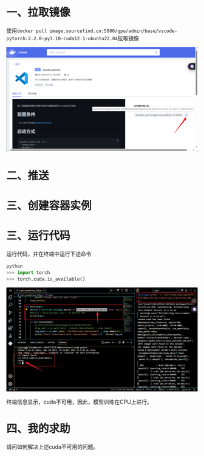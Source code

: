 # 一、拉取镜像

使用`docker pull image.sourcefind.cn:5000/gpu/admin/base/vscode-pytorch:2.2.0-py3.10-cuda12.1-ubuntu22.04`拉取镜像



![拉取镜像](image.png)

# 二、推送


# 三、创建容器实例

# 三、运行代码

运行代码，并在终端中运行下述命令

```python
python
>>> import torch
>>> torch.cuda.is_available()
```


![cuda不可用](image-1.png)

终端信息显示，cuda不可用，因此，模型训练在CPU上进行。

# 四、我的求助

请问如何解决上述cuda不可用的问题。

